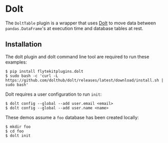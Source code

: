 # Dolt

The `DoltTable` plugin is a wrapper that uses [Dolt](https://github.com/dolthub/dolt) to move data between
`pandas.DataFrame`'s at execution time and database tables at rest.

## Installation

The dolt plugin and dolt command line tool are required to run these examples:

```shell
$ pip install flytekitplugins.dolt
$ sudo bash -c 'curl -L https://github.com/dolthub/dolt/releases/latest/download/install.sh | sudo bash'
```

Dolt requires a user configuration to run `init`:

```
$ dolt config --global --add user.email <email>
$ dolt config --global --add user.name <name>
```

These demos assume a `foo` database has been created locally:

```
$ mkdir foo
$ cd foo
$ dolt init
```
